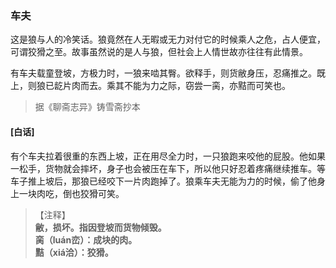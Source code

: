 <script type="text/javascript">
    var head = document.getElementsByTagName('head')[0];
    cssURL = '/public/liao.css';
    linkTag = document.createElement('link');
    linkTag.href = cssURL;
    linkTag.setAttribute('type','text/css');
    linkTag.setAttribute('rel','stylesheet');
    head.appendChild(linkTag);
</script>
### 车夫

这是狼与人的冷笑话。狼竟然在人无暇或无力对付它的时候乘人之危，占人便宜，可谓狡猾之至。故事虽然说的是人与狼，但社会上人情世故亦往往有此情景。

有车夫载童登坡，方极力时，一狼来啮其臀。欲释手，则货敝身压，忍痛推之。既上，则狼已龁片肉而去。乘其不能为力之际，窃尝一脔，亦黠而可笑也。

</section>

> 据《聊斋志异》铸雪斋抄本

#### [白话]
<aside>

有个车夫拉着很重的东西上坡，正在用尽全力时，一只狼跑来咬他的屁股。他如果一松手，货物就会摔坏，身子也会被压在车下，所以他只好忍着疼痛继续推车。等车子推上坡后，那狼已经咬下一片肉跑掉了。狼乘车夫无能为力的时候，偷了他身上一块肉吃，倒也狡猾可笑。

</aside>

> 【注释】  
<b>敝，损坏。指因登坡而货物倾毁。  
<b>脔（luán峦）</b>：成块的肉。  
<b>黠（xiá洽）</b>：狡猾。  
